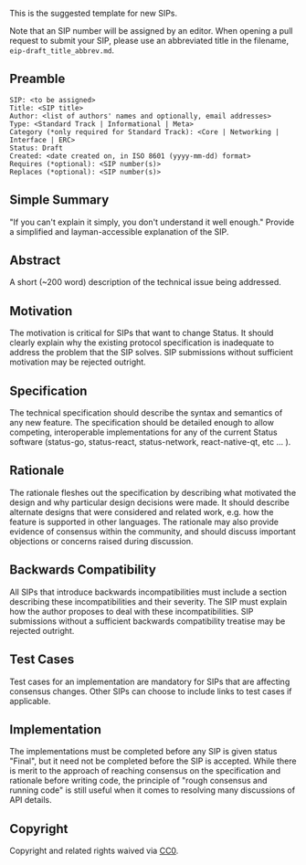 This is the suggested template for new SIPs.

Note that an SIP number will be assigned by an editor. When opening a pull request to submit your SIP, please use an abbreviated title in the filename, `eip-draft_title_abbrev.md`.

## Preamble

    SIP: <to be assigned>
    Title: <SIP title>
    Author: <list of authors' names and optionally, email addresses>
    Type: <Standard Track | Informational | Meta>
    Category (*only required for Standard Track): <Core | Networking | Interface | ERC> 
    Status: Draft
    Created: <date created on, in ISO 8601 (yyyy-mm-dd) format>
    Requires (*optional): <SIP number(s)>
    Replaces (*optional): <SIP number(s)>


## Simple Summary
"If you can't explain it simply, you don't understand it well enough." Provide a simplified and layman-accessible explanation of the SIP.

## Abstract
A short (~200 word) description of the technical issue being addressed.

## Motivation
The motivation is critical for SIPs that want to change Status. It should clearly explain why the existing protocol specification is inadequate to address the problem that the SIP solves. SIP submissions without sufficient motivation may be rejected outright.

## Specification
The technical specification should describe the syntax and semantics of any new feature. The specification should be detailed enough to allow competing, interoperable implementations for any of the current Status software (status-go, status-react, status-network, react-native-qt, etc ... ). 

## Rationale
The rationale fleshes out the specification by describing what motivated the design and why particular design decisions were made. It should describe alternate designs that were considered and related work, e.g. how the feature is supported in other languages. The rationale may also provide evidence of consensus within the community, and should discuss important objections or concerns raised during discussion.

## Backwards Compatibility
All SIPs that introduce backwards incompatibilities must include a section describing these incompatibilities and their severity. The SIP must explain how the author proposes to deal with these incompatibilities. SIP submissions without a sufficient backwards compatibility treatise may be rejected outright.

## Test Cases
Test cases for an implementation are mandatory for SIPs that are affecting consensus changes. Other SIPs can choose to include links to test cases if applicable.

## Implementation
The implementations must be completed before any SIP is given status "Final", but it need not be completed before the SIP is accepted. While there is merit to the approach of reaching consensus on the specification and rationale before writing code, the principle of "rough consensus and running code" is still useful when it comes to resolving many discussions of API details.

## Copyright
Copyright and related rights waived via [CC0](https://creativecommons.org/publicdomain/zero/1.0/).
